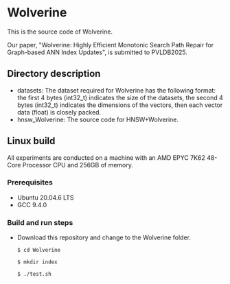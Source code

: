 # Wolverine
This is the source code of Wolverine.

Our paper, "Wolverine: Highly Efficient Monotonic Search Path Repair for Graph-based ANN Index Updates", is submitted to PVLDB2025.

## Directory description
  * datasets: The dataset required for Wolverine has the following format: the first 4 bytes (int32_t) indicates the size of the datasets, the second 4 bytes (int32_t) indicates the dimensions of the vectors, then each vector data (float) is closely packed.
  * hnsw_Wolverine: The source code for HNSW+Wolverine.

## Linux build
All experiments are conducted on a machine with an AMD EPYC 7K62 48-Core Processor CPU and 256GB of memory.

### Prerequisites
 * Ubuntu 20.04.6 LTS
 * GCC 9.4.0

### Build and run steps
 * Download this repository and change to the Wolverine folder.

   `$ cd Wolverine`
   
   `$ mkdir index`

   `$ ./test.sh`
